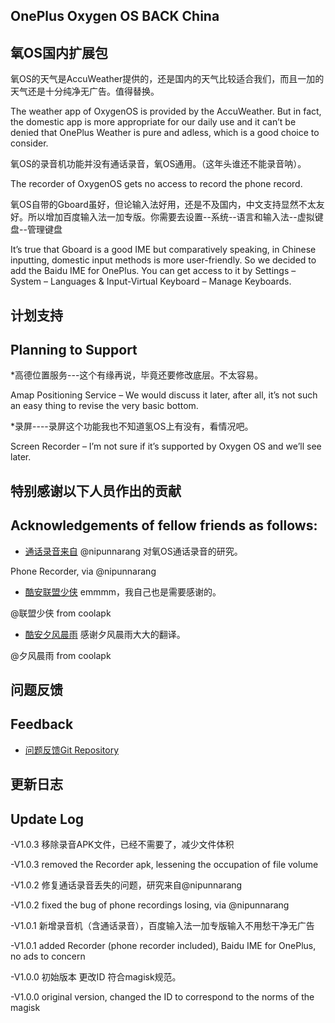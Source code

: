 ## OnePlus Oxygen OS BACK China
## 氧OS国内扩展包
氧OS的天气是AccuWeather提供的，还是国内的天气比较适合我们，而且一加的天气还是十分纯净无广告。值得替换。

The weather app of OxygenOS is provided by the AccuWeather. But in fact, the domestic app is more appropriate for our daily use and it can’t be denied that OnePlus Weather is pure and adless, which is a good choice to consider.

氧OS的录音机功能并没有通话录音，氧OS通用。（这年头谁还不能录音呐）。

The recorder of OxygenOS gets no access to record the phone record.

氧OS自带的Gboard虽好，但论输入法好用，还是不及国内，中文支持显然不太友好。所以增加百度输入法一加专版。你需要去设置--系统--语言和输入法--虚拟键盘--管理键盘

It’s true that Gboard is a good IME but comparatively speaking, in Chinese inputting, domestic input methods is more user-friendly. So we decided to add the Baidu IME for OnePlus. You can get access to it by Settings – System – Languages & Input-Virtual Keyboard – Manage Keyboards.

## 计划支持
## Planning to Support

*高德位置服务---这个有缘再说，毕竟还要修改底层。不太容易。

Amap Positioning Service – We would discuss it later, after all, it’s not such an easy thing to revise the very basic bottom.

*录屏----录屏这个功能我也不知道氢OS上有没有，看情况吧。

Screen Recorder – I’m not sure if it’s supported by Oxygen OS and we’ll see later.

## 特别感谢以下人员作出的贡献
## Acknowledgements of fellow friends as follows:
* [通话录音来自](https://github.com/Magisk-Modules-Repo/oosnativecallrecordingenabler)     @nipunnarang 对氧OS通话录音的研究。

Phone Recorder, via @nipunnarang

* [酷安联盟少侠](http://www.coolapk.com/u/602894)    emmmm，我自己也是需要感谢的。

@联盟少侠 from coolapk

* [酷安夕风晨雨](http://www.coolapk.com/u/1148582)    感谢夕风晨雨大大的翻译。

@夕风晨雨 from coolapk
## 问题反馈
## Feedback
* [问题反馈Git Repository](https://github.com/Magisk-Modules-Repo/OnePlusOxygenOSBACKChinaWeather/issues/new)

## 更新日志
## Update Log
-V1.0.3 移除录音APK文件，已经不需要了，减少文件体积

-V1.0.3 removed the Recorder apk, lessening the occupation of file volume

-V1.0.2 修复通话录音丢失的问题，研究来自@nipunnarang

-V1.0.2 fixed the bug of phone recordings losing, via @nipunnarang

-V1.0.1 新增录音机（含通话录音），百度输入法一加专版输入不用愁干净无广告

-V1.0.1 added Recorder (phone recorder included), Baidu IME for OnePlus, no ads to concern

-V1.0.0 初始版本 更改ID 符合magisk规范。

-V1.0.0 original version, changed the ID to correspond to the norms of the magisk

